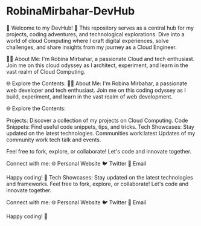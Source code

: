 # RobinaMirbahar-DevHub
🚀 Welcome to my DevHub! 🚀
This repository serves as a central hub for my projects, coding adventures, and technological explorations. Dive into a world of cloud Computing where I craft digital experiences, solve challenges, and share insights from my journey as a Cloud Engineer.

👩‍💻 About Me:
I'm Robina Mirbahar, a passionate Cloud and tech enthusiast. Join me on this cloud odyssey as I architect, experiment, and learn in the vast realm of Cloud Computing.

🌐 Explore the Contents:
👩‍💻 About Me:
I'm Robina Mirbahar, a passionate web developer and tech enthusiast. Join me on this coding odyssey as I build, experiment, and learn in the vast realm of web development.

🌐 Explore the Contents:

Projects: Discover a collection of my projects on Cloud Computing.
Code Snippets: Find useful code snippets, tips, and tricks.
Tech Showcases: Stay updated on the latest technologies.
Communities work:latest Updates of my community work tech talk and events.

Feel free to fork, explore, or collaborate! Let's code and innovate together.

Connect with me:
🌐 Personal Website
🐦 Twitter
📧 Email

Happy coding! 🚀
Tech Showcases: Stay updated on the latest technologies and frameworks.
Feel free to fork, explore, or collaborate! Let's code and innovate together.

Connect with me:
🌐 Personal Website
🐦 Twitter
📧 Email

Happy coding! 🚀
